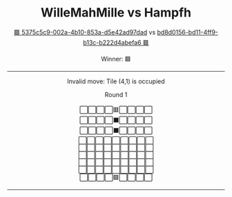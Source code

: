 <div align="center"><h1>WilleMahMille vs Hampfh</h1><p><a href="https://github.com/Hampfh/Hampfh/issues/42">🟩 5375c5c9-002a-4b10-853a-d5e42ad97dad</a> vs <a href="https://github.com/Hampfh/Hampfh/issues/26">bd8d0156-bd11-4ff9-b13c-b222d4abefa6 🟥</a></p>
<p>Winner: 🟩</p></div>

---
<div align="center"><p>Invalid move: Tile (4,1) is occupied</p></div>

<div align="center">Round 1</div><br/>
<div align="center">
⬜️⬜️⬜️⬜️🟥⬜️⬜️⬜️⬜️<br>⬜️⬜️⬜️⬜️⬛️⬜️⬜️⬜️⬜️<br>⬜️⬜️⬜️⬜️⬛️⬜️⬜️⬜️⬜️<br>⬜️⬜️⬜️⬜️⬜️⬜️⬜️⬜️⬜️<br>⬜️⬜️⬜️⬜️⬜️⬜️⬜️⬜️⬜️<br>⬜️⬜️⬜️⬜️⬜️⬜️⬜️⬜️⬜️<br>⬜️⬜️⬜️⬜️⬜️⬜️⬜️⬜️⬜️<br>⬜️⬜️⬜️⬜️⬜️⬜️⬜️⬜️⬜️<br>⬜️⬜️⬜️⬜️🟩⬜️⬜️⬜️⬜️<br></div>

---

